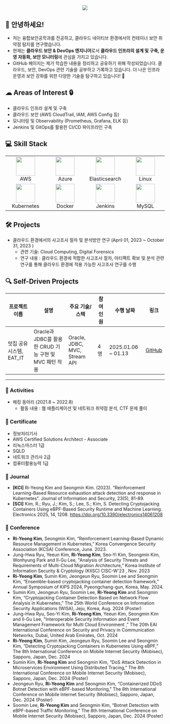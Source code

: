 <div align="center">
    <img src="https://capsule-render.vercel.app/api?type=transparent&color=fcfcfc&height=120&text=Ri-yeong's%20GitHub&animation=fadeIn&fontColor=c381ca&fontSize=60" />
</div>

## 👋 안녕하세요!
- 저는 융합보안공학과를 전공하고, 클라우드 네이티브 환경에서의 컨테이너 보안 취약점 탐지를 연구했습니다. 
- 현재는 **클라우드 보안 & DevOps 엔지니어**로서 **클라우드 인프라의 설계 및 구축, 운영 자동화, 보안 모니터링**에 관심을 가지고 있습니다.
- GitHub 페이지는 제가 학습한 내용을 정리하고 공유하기 위해 작성되었습니다. 클라우드, 보안, DevOps 관련 기술을 공부하고 기록하고 있습니다. 더 나은 인프라 운영과 보안 강화를 위한 다양한 기술을 탐구하고 있습니다! 🚀 

## ☁  Areas of Interest 🔒
- 클라우드 인프라 설계 및 구축  
- 클라우드 보안 (AWS CloudTrail, IAM, AWS Config 등)  
- 모니터링 및 Observability (Prometheus, Grafana, ELK 등)  
- Jenkins 및 GitOps를 활용한 CI/CD 파이프라인 구축

## 💻 Skill Stack
<table>
  <tr>
    <td align="center" width="120px"><img src="https://upload.wikimedia.org/wikipedia/commons/9/93/Amazon_Web_Services_Logo.svg" width="60px"/><br>AWS</td>
    <td align="center" width="120px"><img src="https://cdn.jsdelivr.net/gh/devicons/devicon/icons/azure/azure-original.svg" width="60px"/><br>Azure</td>
    <td align="center" width="120px"><img src="https://cdn.jsdelivr.net/gh/devicons/devicon/icons/elasticsearch/elasticsearch-original.svg" width="60px"/><br>Elasticsearch</td>
    <td align="center" width="120px"><img src="https://cdn.jsdelivr.net/gh/devicons/devicon/icons/linux/linux-original.svg" width="60px"/><br>Linux</td>
  </tr>
  <tr>
    <td align="center" width="120px"><img src="https://cdn.jsdelivr.net/gh/devicons/devicon/icons/kubernetes/kubernetes-plain.svg" width="60px"/><br>Kubernetes</td>
    <td align="center" width="120px"><img src="https://cdn.jsdelivr.net/gh/devicons/devicon/icons/docker/docker-original.svg" width="60px"/><br>Docker</td>
    <td align="center" width="120px"><img src="https://cdn.jsdelivr.net/gh/devicons/devicon/icons/jenkins/jenkins-original.svg" width="60px"/><br>Jenkins</td>
    <td align="center" width="120px"><img src="https://cdn.jsdelivr.net/gh/devicons/devicon/icons/mysql/mysql-original.svg" width="60px"/><br>MySQL</td>
  </tr>
</table>


## 🛠️ Projects 
- 클라우드 환경에서의 사고조사 절차 및 분석방안 연구 (April 01, 2023 ~ October 31, 2023 )
  - 관련 기술: Cloud Computing, Digital Forensics
  - 연구 내용 :  클라우드 환경에 적합한 사고조사 절차, 아티팩트 확보 및 분석 관련 연구를 통해 클라우드 환경에 적용 가능한 사고조사 연구를 수행

 
## 🔍 Self-Driven Projects  

| 프로젝트 이름 | 설명                           | 주요 기술/스택       | 참여 인원 | 수행 날짜     | 링크                             |
|---------------|--------------------------------|---------------------|-----------|---------------|----------------------------------|
| 맛집 공유 시스템, EAT_IT  | Oracle과 JDBC를 활용한 CRUD 기능 구현 및 MVC 패턴 적용 | Oracle, JDBC, MVC, Stream API     | 4명        | 2025.01.06 ~ 01.13| [GitHub](https://github.com/3kim-gu/Eat_IT.git) |

<hr>

### 🎯 Activities
- 해킹 동아리 (2021.8 ~ 2022.8)
  - 활동 내용 : 웹 애플리케이션 및 네트워크 취약점 분석, CTF 문제 풀이


### 📜 Certificate 
- 정보처리기사
- AWS Certified Solutions Architect - Associate
- 리눅스마스터 1급
- SQLD
- 네트워크 관리사 2급
- 컴퓨터활용능력 1급

### 📖 Journal 
- **[KCI]** Ri-Yeong Kim and Seongmin Kim. (2023). “Reinforcement Learning-Based Resource exhaustion attack detection and response in Kubernetes”. Journal of Information and Security, 23(5), 81-89.
- **[SCI]** Kim, R.; Ryu, J.; Kim, S.; Lee, S.; Kim, S. Detecting Cryptojacking Containers Using eBPF-Based Security Runtime and Machine Learning. Electronics 2025, 14, 1208. https://doi.org/10.3390/electronics14061208

### 🎤 Conference
- **Ri-Yeong Kim**, Seongmin Kim, “Reinforcement Learning-Based Dynamic Resource Management in Kubernetes,” Korea Convergence Security Association (KCSA) Conference, June. 2023.
- Jung-Hwa Ryu, Yeeun Kim, **Ri-Yeong Kim**, Seo-Yi Kim, Seongmin Kim, Wonhyung Park and Il-Gu Lee, "Analysis of Security Threats and Requirements of Multi-Cloud Migration Architecture,” Korea Institute of Information Security & Cryptology (KIISC) CISC-W'23 , Nov. 2023
- **Ri-Yeong Kim**, Sumin Kim, Jeongeun Ryu, Soomin Lee and Seongmin Kim, “Ensemble-based cryptojacking container detection framework,” Annual Symposium of KIPS 2024, Pyeongchang-gun, Korea, May. 2024.
- Sumin Kim, Jeongeun Ryu, Soomin Lee, **Ri-Yeong Kim** and Seongmin Kim, “Cryptojacking Container Detection Based on Network Flow Analysis in Kubernetes,” The 25th World Conference on Information Security Applications (WISA), Jeju, Korea, Aug. 2024 (Poster)
- Jung-Hwa Ryu, Seo-Yi Kim, **Ri-Yeong Kim**, Yeeun Kim, Seongmin Kim and Il-Gu Lee, "Interoperable Security Information and Event Management Framework for Multi Cloud Environment ," The 20th EAI International Conference on Security and Privacy in Communication Networks, Dubai, United Arab Emirates, Oct. 2024
- **Ri-Yeong Kim**, Sumin Kim, Jeongeun Ryu, Soomin Lee and Seongmin Kim, “Detecting Cryptojacking Containers in Kubernetes Using eBPF,” The 8th International Conference on Mobile Internet Security (Mobisec), Sapporo, Japan, Dec. 2024
- Sumin Kim, **Ri-Yeong Kim** and Seongmin Kim, “DoS Attack Detection in Microservices Environment Using Distributed Tracing,” The 8th International Conference on Mobile Internet Security (Mobisec), Sapporo, Japan, Dec. 2024 (Poster)
- Jeongeun Ryu, **Ri-Yeong Kim** and Seongmin Kim, “Containerized DDoS Botnet Detection with eBPF-based Monitoring,” The 8th International Conference on Mobile Internet Security (Mobisec), Sapporo, Japan, Dec. 2024 (Poster)
- Soomin Lee, **Ri-Yeong Kim** and Seongmin Kim, “Botnet Detection with eBPF-based Traffic Monitoring,” The 8th International Conference on Mobile Internet Security (Mobisec), Sapporo, Japan, Dec. 2024 (Poster)

